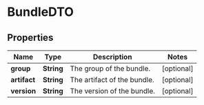 # BundleDTO

## Properties
Name | Type | Description | Notes
------------ | ------------- | ------------- | -------------
**group** | **String** | The group of the bundle. |  [optional]
**artifact** | **String** | The artifact of the bundle. |  [optional]
**version** | **String** | The version of the bundle. |  [optional]
